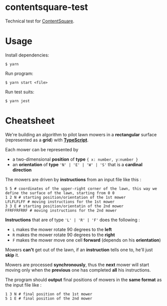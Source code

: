 # contentsquare-test
Technical test for [ContentSquare](https://contentsquare.com/).

# Usage
Install dependencies:
```shell
$ yarn
```
Run program:
```shell
$ yarn start <file>
```
Run test suits:
```shell
$ yarn jest
```

# Cheatsheet
We're building an algorithm to pilot lawn mowers in a **rectangular** surface (represented as a **grid**) with [**TypeScript**](https://www.typescriptlang.org/).

Each mower can be represented by
- a two-dimensional **position** of **type** `{ x: number, y:number }`
- an **orientation** of **type** `'N' | 'E' | 'W' | 'S'` that is a **cardinal direction**

The mowers are driven by **instructions** from an input file like this :
```shell
5 5 # coordinates of the upper-right corner of the lawn, this way we define the surface of the lawn, starting from 0 0
1 2 N # starting position/orientation of the 1st mower
LFLFLFLFF # moving instructions for the 1st mower
3 3 E # starting position/orientatin of the 2nd mower
FFRFFRFRRF # moving instructions for the 2nd mower
```

**Instructions** that are of type `'L' | 'R' | 'F'` does the following :
- `L` makes the mower rotate 90 degrees to the **left**
- `R` makes the mower rotate 90 degrees to the **right**
- `F` makes the mower move one cell **forward** (depends on his **orientation**)

Mowers **can't** get out of the lawn, if an **instruction** tells one to, he'll just **skip** it.

Mowers are processed **synchronously**, thus the **next** mower will start moving only when the **previous** one has completed **all** his instructions.

The program should **output** final positions of mowers in the **same format** as the input file like :
```shell
1 3 N # final position of the 1st mower
5 1 E # final position of the 2nd mower
```

